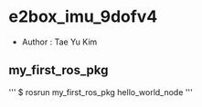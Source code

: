 # e2box_imu_9dofv4

- Author : Tae Yu Kim

## my_first_ros_pkg
'''
$ rosrun my_first_ros_pkg hello_world_node
'''

